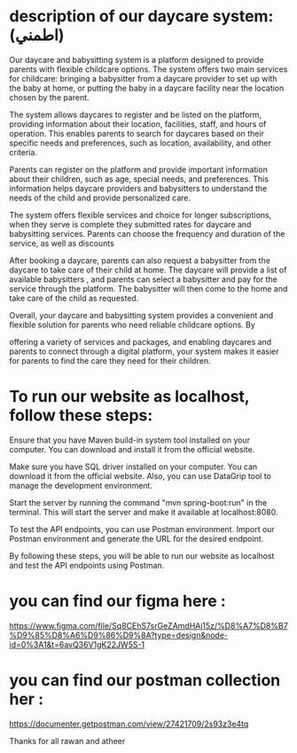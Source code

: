 # description of our daycare system: (اطمني)

Our daycare and babysitting system is a platform designed to provide parents with flexible childcare options. The system offers two main services  for childcare: bringing a babysitter from a daycare provider to set up with the baby at home, or putting the baby in a daycare facility near the location chosen by the parent.

The system allows daycares to register and be listed on the platform, providing information about their location, facilities, staff, and hours of operation. This enables parents to search for daycares based on their specific needs and preferences, such as location, availability, and other criteria.

Parents can register on the platform and provide important information about their children, such as age, special needs, and preferences. This information helps daycare providers and babysitters to understand the needs of the child and provide personalized care.

The system offers flexible services and choice  for longer subscriptions, when they serve is complete they submitted rates for daycare and babysitting services. Parents can choose the frequency and duration of the service, as well as discounts

After booking a daycare, parents can also request a babysitter from the daycare to take care of their child at home. The daycare will provide a list of available babysitters , and parents can select a babysitter and pay for the service through the platform. The babysitter will then come to the home and take care of the child as requested.

Overall, your daycare and babysitting system provides a convenient and flexible solution for parents who need reliable childcare options. By

offering a variety of services and packages, and enabling daycares and parents to connect through a digital platform, your system makes it easier for parents to find the care they need for their children.

# To run our website as localhost, follow these steps:

Ensure that you have Maven build-in system tool installed on your computer. You can download and install it from the official website.

Make sure you have SQL driver installed on your computer. You can download it from the official website. Also, you can use DataGrip tool to manage the development environment.

Start the server by running the command "mvn spring-boot:run" in the terminal. This will start the server and make it available at localhost:8080.

To test the API endpoints, you can use Postman environment. Import our Postman environment and generate the URL for the desired endpoint.

By following these steps, you will be able to run our website as localhost and test the API endpoints using Postman.

# you can find our figma here : 
https://www.figma.com/file/Sq8CEhS7srGeZAmdHAj15z/%D8%A7%D8%B7%D9%85%D8%A6%D9%86%D9%8A?type=design&node-id=0%3A1&t=6avQ36V1gK22JW5S-1

# you can find our postman collection her :
https://documenter.getpostman.com/view/27421709/2s93z3e4tq

Thanks for all 
rawan and atheer 
